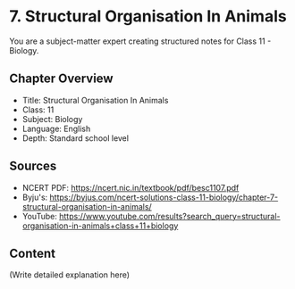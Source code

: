 # 7. Structural Organisation In Animals

You are a subject-matter expert creating structured notes for Class 11 - Biology.

## Chapter Overview
- Title: Structural Organisation In Animals
- Class: 11
- Subject: Biology
- Language: English
- Depth: Standard school level

## Sources
- NCERT PDF: https://ncert.nic.in/textbook/pdf/besc1107.pdf
- Byju's: https://byjus.com/ncert-solutions-class-11-biology/chapter-7-structural-organisation-in-animals/
- YouTube: https://www.youtube.com/results?search_query=structural-organisation-in-animals+class+11+biology

## Content
(Write detailed explanation here)
